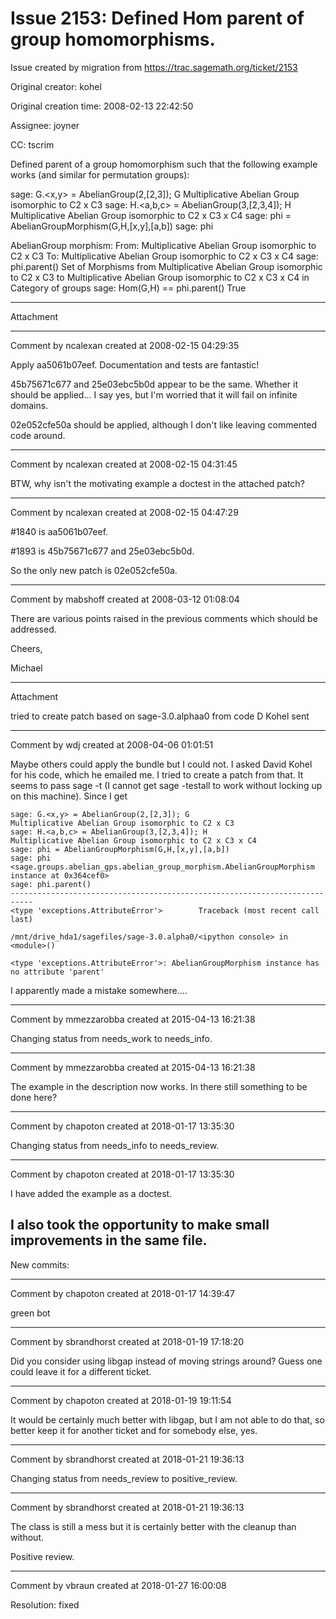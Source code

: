 # Issue 2153: Defined Hom parent of group homomorphisms.

Issue created by migration from https://trac.sagemath.org/ticket/2153

Original creator: kohel

Original creation time: 2008-02-13 22:42:50

Assignee: joyner

CC:  tscrim

Defined parent of a group homomorphism such that the following example
works (and similar for permutation groups):

sage: G.<x,y> = AbelianGroup(2,[2,3]); G 
Multiplicative Abelian Group isomorphic to C2 x C3
sage: H.<a,b,c> = AbelianGroup(3,[2,3,4]); H
Multiplicative Abelian Group isomorphic to C2 x C3 x C4
sage: phi = AbelianGroupMorphism(G,H,[x,y],[a,b])
sage: phi

AbelianGroup morphism:
  From: Multiplicative Abelian Group isomorphic to C2 x C3
  To:   Multiplicative Abelian Group isomorphic to C2 x C3 x C4
sage: phi.parent()
Set of Morphisms from Multiplicative Abelian Group isomorphic to C2 x C3 to Multiplicative Abelian Group isomorphic to C2 x C3 x C4 in Category of groups
sage: Hom(G,H) == phi.parent()
True


---

Attachment


---

Comment by ncalexan created at 2008-02-15 04:29:35

Apply aa5061b07eef.  Documentation and tests are fantastic!

45b75671c677 and 25e03ebc5b0d appear to be the same.  Whether it should be applied... I say yes, but I'm worried that it will fail on infinite domains.

02e052cfe50a should be applied, although I don't like leaving commented code around.


---

Comment by ncalexan created at 2008-02-15 04:31:45

BTW, why isn't the motivating example a doctest in the attached patch?


---

Comment by ncalexan created at 2008-02-15 04:47:29

#1840 is aa5061b07eef.

#1893 is 45b75671c677 and 25e03ebc5b0d.

So the only new patch is 02e052cfe50a.


---

Comment by mabshoff created at 2008-03-12 01:08:04

There are various points raised in the previous comments which should be addressed.

Cheers,

Michael


---

Attachment

tried to create patch based on sage-3.0.alphaa0 from code D Kohel sent


---

Comment by wdj created at 2008-04-06 01:01:51

Maybe others could apply the bundle but I could not. I asked David Kohel for his code, which he emailed me. I tried to create a patch from that. It seems to pass sage -t (I cannot get sage -testall to work without locking up on this machine).  Since I get


```
sage: G.<x,y> = AbelianGroup(2,[2,3]); G
Multiplicative Abelian Group isomorphic to C2 x C3
sage: H.<a,b,c> = AbelianGroup(3,[2,3,4]); H
Multiplicative Abelian Group isomorphic to C2 x C3 x C4
sage: phi = AbelianGroupMorphism(G,H,[x,y],[a,b])
sage: phi
<sage.groups.abelian_gps.abelian_group_morphism.AbelianGroupMorphism instance at 0x364cef0>
sage: phi.parent()
---------------------------------------------------------------------------
<type 'exceptions.AttributeError'>        Traceback (most recent call last)

/mnt/drive_hda1/sagefiles/sage-3.0.alpha0/<ipython console> in <module>()

<type 'exceptions.AttributeError'>: AbelianGroupMorphism instance has no attribute 'parent'
```

I apparently made a mistake somewhere....


---

Comment by mmezzarobba created at 2015-04-13 16:21:38

Changing status from needs_work to needs_info.


---

Comment by mmezzarobba created at 2015-04-13 16:21:38

The example in the description now works. In there still something to be done here?


---

Comment by chapoton created at 2018-01-17 13:35:30

Changing status from needs_info to needs_review.


---

Comment by chapoton created at 2018-01-17 13:35:30

I have added the example as a doctest. 

I also took the opportunity to make small improvements in the same file.
----
New commits:


---

Comment by chapoton created at 2018-01-17 14:39:47

green bot


---

Comment by sbrandhorst created at 2018-01-19 17:18:20

Did you consider using libgap instead of moving strings around?
Guess one could leave it for a different ticket.


---

Comment by chapoton created at 2018-01-19 19:11:54

It would be certainly much better with libgap, but I am not able to do that, so better keep it for another ticket and for somebody else, yes.


---

Comment by sbrandhorst created at 2018-01-21 19:36:13

Changing status from needs_review to positive_review.


---

Comment by sbrandhorst created at 2018-01-21 19:36:13

The class is still a mess but it is certainly better with the cleanup than without.

Positive review.


---

Comment by vbraun created at 2018-01-27 16:00:08

Resolution: fixed
